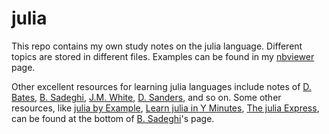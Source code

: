 julia
=====
This repo contains my own study notes on the julia language. Different topics are stored in different files. Examples can be found in my [nbviewer](http://nbviewer.ipython.org/github/huyaodong7/juliaLang/tree/master/) page.

Other excellent resources for learning julia languages include notes of [D. Bates](http://nbviewer.ipython.org/github/dmbates/JuliaWorkshop/), [B. Sadeghi](http://nbviewer.ipython.org/github/bensadeghi/julia-datascience-talk/blob/master/datascience-talk.ipynb), [J.M. White](http://nbviewer.ipython.org/github/johnmyleswhite/DCStats.jl/tree/master/), [D. Sanders](http://nbviewer.ipython.org/github/dpsanders/scipy_2014_julia/tree/master/), and so on. Some other resources, like [julia by Example](http://www.scolvin.com/juliabyexample/), [Learn julia in Y Minutes](http://learnxinyminutes.com/docs/julia/), [The julia Express](http://bogumilkaminski.pl/files/julia_express.pdf), can be found at the bottom of [B. Sadeghi](http://nbviewer.ipython.org/github/bensadeghi/julia-datascience-talk/blob/master/datascience-talk.ipynb)'s page.
